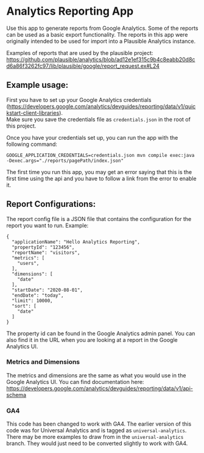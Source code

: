 Analytics Reporting App
======================

Use this app to generate reports from Google Analytics.  Some of the reports
can be used as a basic export functionality.  The reports in this app were originally
intended to be used for import into a Plausible Analytics instance.  

Examples of reports that are used by the plausible project:
https://github.com/plausible/analytics/blob/ad12e1ef315c9b4c8eabb20d8cd6a86f3262fc97/lib/plausible/google/report_request.ex#L24

Example usage:
---

First you have to set up your Google Analytics credentials (https://developers.google.com/analytics/devguides/reporting/data/v1/quickstart-client-libraries).  
Make sure you save the credentials file as `credentials.json` in the root of this project.

Once you have your credentials set up, you can run the app with the following command:

```
GOOGLE_APPLICATION_CREDENTIALS=credentials.json mvn compile exec:java -Dexec.args="./reports/pagePath/index.json"
```

The first time you run this app, you may get an error saying that this is the first time using the api and you have to follow
a link from the error to enable it.

Report Configurations:
---
The report config file is a JSON file that contains the configuration for the report you want to run.
Example:

```
{
  "applicationName": "Hello Analytics Reporting",
  "propertyId": "123456",
  "reportName": "visitors",
  "metrics": [
    "users",
  ],
  "dimensions": [
    "date"
  ],
  "startDate": "2020-08-01",
  "endDate": "today",
  "limit": 10000,
  "sort": [
    "date"
  ]
}
```

The property id can be found in the Google Analytics admin panel.  You can also find it in the URL
when you are looking at a report in the Google Analytics UI.

### Metrics and Dimensions

The metrics and dimensions are the same as what you would use in the Google Analytics UI.  You can find
documentation here:
https://developers.google.com/analytics/devguides/reporting/data/v1/api-schema

### GA4

This code has been changed to work with GA4.  The earlier version of this code was for Universal Analytics and is tagged as `universal-analytics`.  
There may be more examples to draw from in the `universal-analytics` branch.  They would just need to be converted slightly to work with GA4.